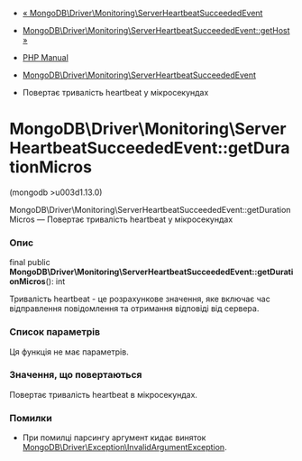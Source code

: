 - [«
MongoDB\Driver\Monitoring\ServerHeartbeatSucceededEvent](class.mongodb-driver-monitoring-serverheartbeatsucceededevent.md)
- [MongoDB\Driver\Monitoring\ServerHeartbeatSucceededEvent::getHost
»](mongodb-driver-monitoring-serverheartbeatsucceededevent.gethost.md)

- [PHP Manual](index.md)
- [MongoDB\Driver\Monitoring\ServerHeartbeatSucceededEvent](class.mongodb-driver-monitoring-serverheartbeatsucceededevent.md)
- Повертає тривалість heartbeat у мікросекундах

# MongoDB\Driver\Monitoring\ServerHeartbeatSucceededEvent::getDurationMicros

(mongodb \>u003d1.13.0)

MongoDB\Driver\Monitoring\ServerHeartbeatSucceededEvent::getDurationMicros
— Повертає тривалість heartbeat у мікросекундах

### Опис

final public
**MongoDB\Driver\Monitoring\ServerHeartbeatSucceededEvent::getDurationMicros**():
int

Тривалість heartbeat - це розрахункове значення, яке включає
час відправлення повідомлення та отримання відповіді від сервера.

### Список параметрів

Ця функція не має параметрів.

### Значення, що повертаються

Повертає тривалість heartbeat в мікросекундах.

### Помилки

- При помилці парсингу аргумент кидає виняток
[MongoDB\Driver\Exception\InvalidArgumentException](class.mongodb-driver-exception-invalidargumentexception.md).
